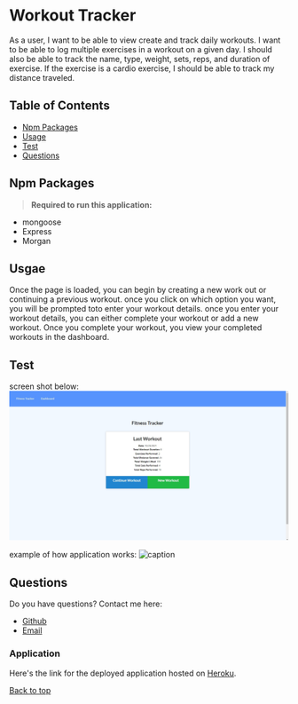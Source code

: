 # Workout Tracker
As a user, I want to be able to view create and track daily workouts. I want to be able to log multiple exercises in a workout on a given day. I should also be able to track the name, type, weight, sets, reps, and duration of exercise. If the exercise is a cardio exercise, I should be able to track my distance traveled.

## Table of Contents
* [Npm Packages](#Npm-Packages)
* [Usage](#Usage)
* [Test](Test)
* [Questions](#Questions)

## Npm Packages 
><b>Required to run this application:</b>
* mongoose
* Express 
* Morgan 

## Usgae
Once the page is loaded, you can begin by creating a new work out or continuing a previous workout. once you click on which option you want, you will be prompted toto enter your workout details. once you enter your workout details, you can either complete your workout or add a new workout. Once you complete your workout, you view your completed workouts in the dashboard. 

## Test
screen shot below:</b>
![caption](./images/screenshot1.jpg)

example of how application works:</b>
![caption](./images/workout.gif)

 

## Questions
Do you have questions? Contact me here:
* [Github](https://github.com/jameleggleston)
* [Email](jamel.eggleston@gmail.com)

### Application
Here's the link for the deployed application hosted on [Heroku](https://je-workout-tracker.herokuapp.com/?id=6170c394b75c710016e1b151). 

[Back to top](#Workout-Tracker)